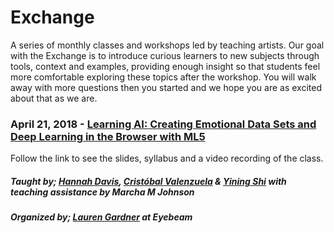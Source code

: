 # Exchange
A series of monthly classes and workshops led by teaching artists. Our goal with the Exchange is to introduce curious learners to new subjects through tools, context and examples, providing enough insight so that students feel more comfortable exploring these topics after the workshop. You will walk away with more questions then you started and we hope you are as excited about that as we are.

### April 21, 2018 - [Learning AI: Creating Emotional Data Sets and Deep Learning in the Browser with ML5](https://github.com/eyebeam/Exchange/blob/master/Apr21_LearningAI.md) 
Follow the link to see the slides, syllabus and a video recording of the class.

##### Taught by; [Hannah Davis](https://github.com/handav), [Cristóbal Valenzuela](https://github.com/cvalenzuela) & [Yining Shi](https://github.com/yining1023) with teaching assistance by Marcha M Johnson
##### Organized by; [Lauren Gardner](@poohlaga) at Eyebeam
